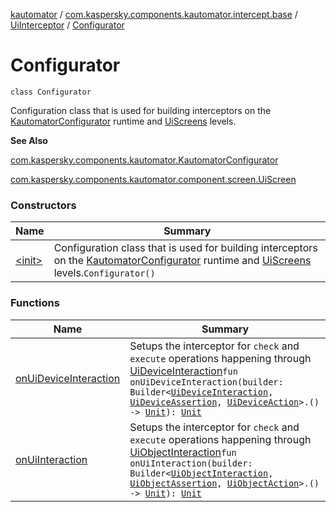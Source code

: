 [kautomator](../../../index.md) / [com.kaspersky.components.kautomator.intercept.base](../../index.md) / [UiInterceptor](../index.md) / [Configurator](./index.md)

# Configurator

`class Configurator`

Configuration class that is used for building interceptors on the
[KautomatorConfigurator](../../../com.kaspersky.components.kautomator/-kautomator-configurator/index.md) runtime and [UiScreens](#) levels.

**See Also**

[com.kaspersky.components.kautomator.KautomatorConfigurator](../../../com.kaspersky.components.kautomator/-kautomator-configurator/index.md)

[com.kaspersky.components.kautomator.component.screen.UiScreen](#)

### Constructors

| Name | Summary |
|---|---|
| [&lt;init&gt;](-init-.md) | Configuration class that is used for building interceptors on the [KautomatorConfigurator](../../../com.kaspersky.components.kautomator/-kautomator-configurator/index.md) runtime and [UiScreens](#) levels.`Configurator()` |

### Functions

| Name | Summary |
|---|---|
| [onUiDeviceInteraction](on-ui-device-interaction.md) | Setups the interceptor for `check` and `execute` operations happening through [UiDeviceInteraction](../../../com.kaspersky.components.kautomator.intercept.interaction/-ui-device-interaction/index.md)`fun onUiDeviceInteraction(builder: Builder<`[`UiDeviceInteraction`](../../../com.kaspersky.components.kautomator.intercept.interaction/-ui-device-interaction/index.md)`, `[`UiDeviceAssertion`](../../../com.kaspersky.components.kautomator.intercept.operation/-ui-device-assertion.md)`, `[`UiDeviceAction`](../../../com.kaspersky.components.kautomator.intercept.operation/-ui-device-action.md)`>.() -> `[`Unit`](https://kotlinlang.org/api/latest/jvm/stdlib/kotlin/-unit/index.html)`): `[`Unit`](https://kotlinlang.org/api/latest/jvm/stdlib/kotlin/-unit/index.html) |
| [onUiInteraction](on-ui-interaction.md) | Setups the interceptor for `check` and `execute` operations happening through [UiObjectInteraction](../../../com.kaspersky.components.kautomator.intercept.interaction/-ui-object-interaction/index.md)`fun onUiInteraction(builder: Builder<`[`UiObjectInteraction`](../../../com.kaspersky.components.kautomator.intercept.interaction/-ui-object-interaction/index.md)`, `[`UiObjectAssertion`](../../../com.kaspersky.components.kautomator.intercept.operation/-ui-object-assertion.md)`, `[`UiObjectAction`](../../../com.kaspersky.components.kautomator.intercept.operation/-ui-object-action.md)`>.() -> `[`Unit`](https://kotlinlang.org/api/latest/jvm/stdlib/kotlin/-unit/index.html)`): `[`Unit`](https://kotlinlang.org/api/latest/jvm/stdlib/kotlin/-unit/index.html) |
